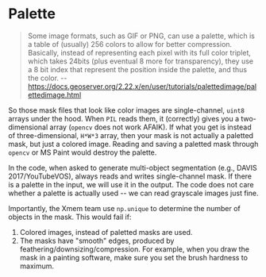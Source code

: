 # Palette

> Some image formats, such as GIF or PNG, can use a palette, which is a table of (usually) 256 colors to allow for better compression. Basically, instead of representing each pixel with its full color triplet, which takes 24bits (plus eventual 8 more for transparency), they use a 8 bit index that represent the position inside the palette, and thus the color.
-- https://docs.geoserver.org/2.22.x/en/user/tutorials/palettedimage/palettedimage.html

So those mask files that look like color images are single-channel, `uint8` arrays under the hood. When `PIL` reads them, it (correctly) gives you a two-dimensional array (`opencv` does not work AFAIK). If what you get is instead of three-dimensional, `H*W*3` array, then your mask is not actually a paletted mask, but just a colored image. Reading and saving a paletted mask through `opencv` or MS Paint would destroy the palette.

In the code, when asked to generate multi-object segmentation (e.g., DAVIS 2017/YouTubeVOS), always reads and writes single-channel mask. If there is a palette in the input, we will use it in the output. The code does not care whether a palette is actually used -- we can read grayscale images just fine.

Importantly, the Xmem team use `np.unique` to determine the number of objects in the mask. This would fail if:

1. Colored images, instead of paletted masks are used.
2. The masks have "smooth" edges, produced by feathering/downsizing/compression. For example, when you draw the mask in a painting software, make sure you set the brush hardness to maximum.
